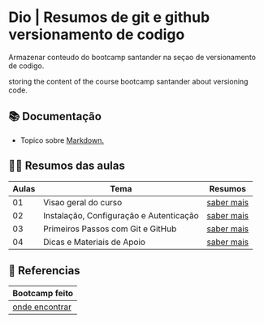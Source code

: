 # Dio  | Resumos de git e github versionamento de codigo

Armazenar conteudo do bootcamp santander na seçao de versionamento de codigo. 

storing the content of the course bootcamp santander about versioning code.
## 📚 Documentação
- Topico sobre [Markdown.](https://docs.github.com/pt/get-started/writing-on-github/getting-started-with-writing-and-formatting-on-github/about-writing-and-formatting-on-github)
## 👩‍💻 Resumos das aulas
|Aulas|Tema|Resumos|
|-------|---------|-------|
|01|Visao geral do curso|[saber mais](https://github.com/elidianaandrade/dio-curso-git-github/blob/edeb61b4bb92e34f9cfe7995f7131df22e522a2d/materiais-de-apoio/01-visao-geral-do-curso-e-ferramentas.md)|
|02|Instalação, Configuração e Autenticação|[saber mais](https://github.com/elidianaandrade/dio-curso-git-github/blob/edeb61b4bb92e34f9cfe7995f7131df22e522a2d/materiais-de-apoio/02-instalacao-configuracao-e-autenticacao.md)|
|03|Primeiros Passos com Git e GitHub|[saber mais](https://github.com/elidianaandrade/dio-curso-git-github/blob/edeb61b4bb92e34f9cfe7995f7131df22e522a2d/materiais-de-apoio/03-primeiros-passos-com-git-e-github.md)|
|04|Dicas e Materiais de Apoio|[saber mais](https://github.com/elidianaandrade/dio-curso-git-github/blob/edeb61b4bb92e34f9cfe7995f7131df22e522a2d/materiais-de-apoio/04-dicas-e-materiais-de-apoio.md)|



## 🔎 Referencias
|Bootcamp feito|
|--------------|
|[onde encontrar](https://github.com/elidianaandrade/dio-curso-git-github/tree/main/materiais-de-apoio)||